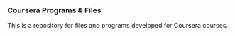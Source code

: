 ### Coursera Programs & Files
This is a repository for files and programs developed for Coursera courses.